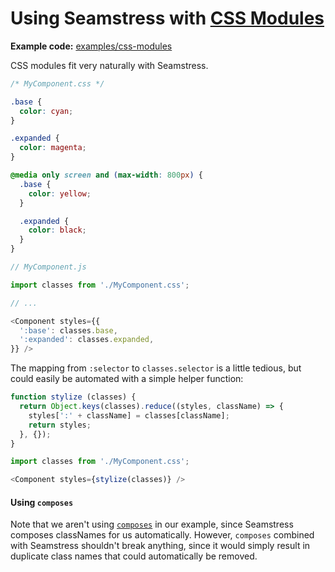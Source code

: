 # Using Seamstress with [CSS Modules](https://github.com/css-modules/css-modules)

**Example code:** [examples/css-modules](examples/css-modules)

CSS modules fit very naturally with Seamstress.

```css
/* MyComponent.css */

.base {
  color: cyan;
}

.expanded {
  color: magenta;
}

@media only screen and (max-width: 800px) {
  .base {
    color: yellow;
  }

  .expanded {
    color: black;
  }
}
```

```js
// MyComponent.js

import classes from './MyComponent.css';

// ...

<Component styles={{
  ':base': classes.base,
  ':expanded': classes.expanded,
}} />
```

The mapping from `:selector` to `classes.selector` is a little tedious, but could easily be automated with a simple helper function:

```js
function stylize (classes) {
  return Object.keys(classes).reduce((styles, className) => {
    styles[':' + className] = classes[className];
    return styles;
  }, {});
}

import classes from './MyComponent.css';

<Component styles={stylize(classes)} />
```

#### Using `composes`

Note that we aren't using [`composes`](https://github.com/css-modules/css-modules#composition) in our example, since Seamstress composes classNames for us automatically. However, `composes` combined with Seamstress shouldn't break anything, since it would simply result in duplicate class names that could automatically be removed.
